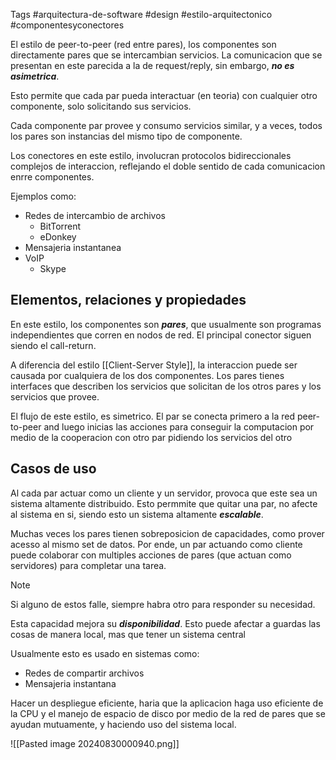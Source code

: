 Tags #arquitectura-de-software #design #estilo-arquitectonico #componentesyconectores

El estilo de peer-to-peer (red entre pares), los componentes son directamente pares que se intercambian servicios. La comunicacion que se presentan en este parecida a la de request/reply, sin embargo, ***no es asimetrica***.

Esto permite que cada par pueda interactuar (en teoria) con cualquier otro componente, solo solicitando sus servicios. 

Cada componente par provee y consumo servicios similar, y a veces, todos los pares son instancias del mismo tipo de componente. 

Los conectores en este estilo, involucran protocolos bidireccionales complejos de interaccion, reflejando el doble sentido de cada comunicacion enrre componentes.

Ejemplos como:
- Redes de intercambio de archivos
	- BitTorrent
	- eDonkey
- Mensajeria instantanea
- VoIP
	- Skype

## Elementos, relaciones y propiedades

En este estilo, los componentes son ***pares***, que usualmente son programas independientes que corren en nodos de red. El principal conector siguen siendo el call-return.

A diferencia del estilo [[Client-Server Style]], la interaccion puede ser causada por cualquiera de los dos componentes. Los pares tienes interfaces que describen los servicios que solicitan de los otros pares y los servicios que provee. 

El flujo de este estilo, es simetrico. El par se conecta primero a la red peer-to-peer and luego inicias las acciones para conseguir la computacion por medio de la cooperacion con otro par pidiendo los servicios del otro

## Casos de uso

Al cada par actuar como un cliente y un servidor, provoca que este sea un sistema altamente distribuido. Esto permmite que quitar una par, no afecte al sistema en si, siendo esto un sistema altamente ***escalable***.

Muchas veces los pares tienen sobreposicion de capacidades, como prover acesso al mismo set de datos. Por ende, un par actuando como cliente puede colaborar con multiples acciones de pares (que actuan como servidores) para completar una tarea.

>[!NOTE]
>Si alguno de estos falle, siempre habra otro para responder su necesidad.

Esta capacidad mejora su ***disponibilidad***. Esto puede afectar a guardas las cosas de manera local, mas que tener un sistema central

Usualmente esto es usado en sistemas como:
- Redes de compartir archivos
- Mensajeria instantana

Hacer un despliegue eficiente, haria que la aplicacion haga uso eficiente de la CPU y el manejo de espacio de disco por medio de la red de pares que se ayudan mutuamente, y haciendo uso del sistema local. 

![[Pasted image 20240830000940.png]]